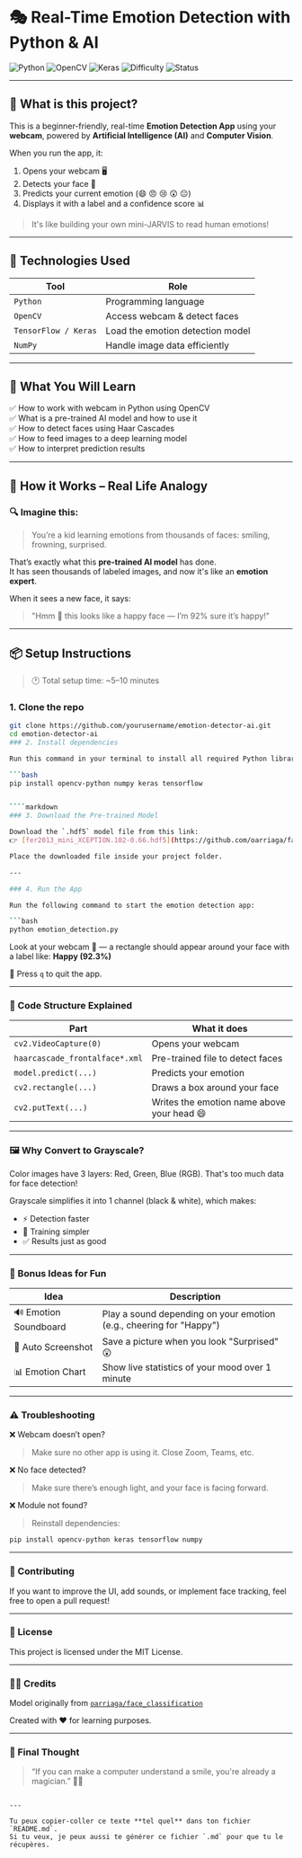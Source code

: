 # 🎭 Real-Time Emotion Detection with Python & AI

![Python](https://img.shields.io/badge/Python-3.9+-blue?logo=python)
![OpenCV](https://img.shields.io/badge/OpenCV-4.x-green?logo=opencv)
![Keras](https://img.shields.io/badge/Keras-TensorFlow-red?logo=keras)
![Difficulty](https://img.shields.io/badge/Level-Beginner-yellow)
![Status](https://img.shields.io/badge/Status-Working-brightgreen)

---

## 📸 What is this project?

This is a beginner-friendly, real-time **Emotion Detection App** using your **webcam**, powered by **Artificial Intelligence (AI)** and **Computer Vision**.

When you run the app, it:
1. Opens your webcam 🖥️  
2. Detects your face 🤖  
3. Predicts your current emotion (😄 😠 😢 😲 😐)  
4. Displays it with a label and a confidence score 📊

> It's like building your own mini-JARVIS to read human emotions!

---

## 🧠 Technologies Used

| Tool                   | Role                                      |
|------------------------|-------------------------------------------|
| `Python`               | Programming language                      |
| `OpenCV`               | Access webcam & detect faces              |
| `TensorFlow / Keras`   | Load the emotion detection model          |
| `NumPy`                | Handle image data efficiently             |

---

## 🎯 What You Will Learn

✅ How to work with webcam in Python using OpenCV  
✅ What is a pre-trained AI model and how to use it  
✅ How to detect faces using Haar Cascades  
✅ How to feed images to a deep learning model  
✅ How to interpret prediction results

---

## 🧪 How it Works – Real Life Analogy

### 🔍 Imagine this:

> You’re a kid learning emotions from thousands of faces: smiling, frowning, surprised.

That’s exactly what this **pre-trained AI model** has done.  
It has seen thousands of labeled images, and now it's like an **emotion expert**.

When it sees a new face, it says:  
> "Hmm 🤔 this looks like a happy face — I’m 92% sure it’s happy!"

---

## 📦 Setup Instructions

> 🕐 Total setup time: ~5–10 minutes

### 1. Clone the repo

```bash
git clone https://github.com/yourusername/emotion-detector-ai.git
cd emotion-detector-ai
### 2. Install dependencies

Run this command in your terminal to install all required Python libraries:

```bash
pip install opencv-python numpy keras tensorflow


````markdown
### 3. Download the Pre-trained Model

Download the `.hdf5` model file from this link:  
👉 [fer2013_mini_XCEPTION.102-0.66.hdf5](https://github.com/oarriaga/face_classification/raw/master/trained_models/emotion_models/fer2013_mini_XCEPTION.102-0.66.hdf5)  

Place the downloaded file inside your project folder.

---

### 4. Run the App

Run the following command to start the emotion detection app:

```bash
python emotion_detection.py
````

Look at your webcam 👀 — a rectangle should appear around your face with a label like:
**Happy (92.3%)**

📌 Press `q` to quit the app.

---

### 🧠 Code Structure Explained

| Part                           | What it does                               |
| ------------------------------ | ------------------------------------------ |
| `cv2.VideoCapture(0)`          | Opens your webcam                          |
| `haarcascade_frontalface*.xml` | Pre-trained file to detect faces           |
| `model.predict(...)`           | Predicts your emotion                      |
| `cv2.rectangle(...)`           | Draws a box around your face               |
| `cv2.putText(...)`             | Writes the emotion name above your head 😄 |

---

### 🖼️ Why Convert to Grayscale?

Color images have 3 layers: Red, Green, Blue (RGB).
That's too much data for face detection!

Grayscale simplifies it into 1 channel (black & white), which makes:

* ⚡ Detection faster
* 🧠 Training simpler
* ✅ Results just as good

---

### 🎉 Bonus Ideas for Fun

| Idea                  | Description                                                         |
| --------------------- | ------------------------------------------------------------------- |
| 🔊 Emotion Soundboard | Play a sound depending on your emotion (e.g., cheering for "Happy") |
| 📸 Auto Screenshot    | Save a picture when you look "Surprised" 😲                         |
| 📊 Emotion Chart      | Show live statistics of your mood over 1 minute                     |

---

### ⚠️ Troubleshooting

❌ Webcam doesn’t open?

> Make sure no other app is using it. Close Zoom, Teams, etc.

❌ No face detected?

> Make sure there’s enough light, and your face is facing forward.

❌ Module not found?

> Reinstall dependencies:

```bash
pip install opencv-python keras tensorflow numpy
```

---

### 🤝 Contributing

If you want to improve the UI, add sounds, or implement face tracking, feel free to open a pull request!

---

### 📜 License

This project is licensed under the MIT License.

---

### 🧑‍🏫 Credits

Model originally from [`oarriaga/face_classification`](https://github.com/oarriaga/face_classification)

Created with ❤️ for learning purposes.

---

### 🌈 Final Thought

> “If you can make a computer understand a smile, you're already a magician.” 🎩✨

```

---

Tu peux copier-coller ce texte **tel quel** dans ton fichier `README.md`.  
Si tu veux, je peux aussi te générer ce fichier `.md` pour que tu le récupères.
```

